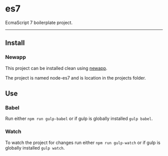 # es7

EcmaScript 7 boilerplate project.

<!---
[![Build Status](https://travis-ci.org/opensoars/es7.svg)](https://travis-ci.org/opensoars/es7)
[![Coverage Status](https://coveralls.io/repos/opensoars/es7/badge.svg?branch=master&service=github)](https://coveralls.io/github/opensoars/es7?branch=master)
[![Inline docs](http://inch-ci.org/github/opensoars/es7.svg?branch=master)](http://inch-ci.org/github/opensoars/es7)
[![Codacy Badge](https://api.codacy.com/project/badge/f3e64501763645b9aa483bf83a4dd1d5)](https://www.codacy.com/app/sam_1700/es7)
[![Code Climate](https://codeclimate.com/github/opensoars/es7/badges/gpa.svg)](https://codeclimate.com/github/opensoars/es7)
[![Dependency Status](https://david-dm.org/opensoars/es7.svg)](https://david-dm.org/opensoars/es7)
[![devDependency Status](https://david-dm.org/opensoars/es7/dev-status.svg)](https://david-dm.org/opensoars/es7#info=devDependencies)
-->


---


## Install

### Newapp

This project can be installed clean using [newapp](https://github.com/opensoars/newapp).

The project is named node-es7 and is location in the projects folder.


## Use

### Babel

Run either `npm run gulp-babel` or if gulp is globally installed `gulp babel`.

### Watch

To watch the project for changes run either `npm run gulp-watch` or if gulp is globally installed `gulp watch`.
